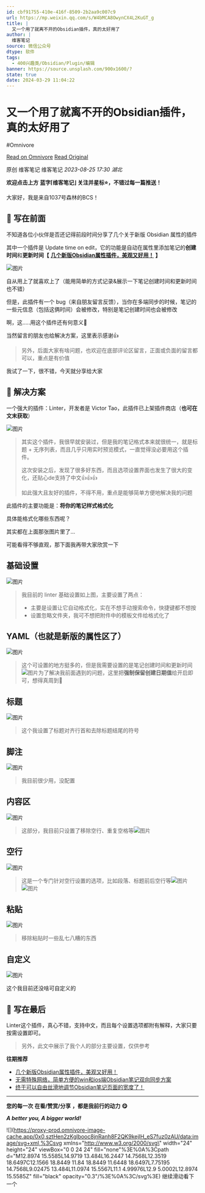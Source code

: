 ```yaml
---
id: cbf91755-410e-416f-8509-2b2aa9c007c9
url: https://mp.weixin.qq.com/s/W4bMCA8OwynCX4L2KuGT_g
title: |
  又一个用了就离不开的Obsidian插件，真的太好用了
author: |
  维客笔记
source: 微信公众号
dtype: 软件
tags:
  - 400兴趣类/Obsidian/Plugin/编辑
banner: https://source.unsplash.com/900x1600/?
state: true
date: 2024-03-29 11:04:22
---
```



# 又一个用了就离不开的Obsidian插件，真的太好用了
#Omnivore

[Read on Omnivore](https://omnivore.app/me/https-mp-weixin-qq-com-s-w-4-b-mca-8-owyn-cx-4-l-2-ku-gt-g-18e882a47e3)
[Read Original](https://mp.weixin.qq.com/s/W4bMCA8OwynCX4L2KuGT_g)

原创 维客笔记  维客笔记 _2023-08-25 17:30_ _湖北_ 

**欢迎点击上方** **蓝字⌈维客笔记⌋** **关注并星标⭐，不错过每一篇推送！**

大家好，我是来自1037号森林的BCS！

## 🍟 写在前面 

不知道各位小伙伴是否还记得前段时间分享了几个关于新版 Obsidian 属性的插件

其中一个插件是 Update time on edit，它的功能是自动在属性里添加笔记的**创建时间**和**更新时间【** **[几个新版Obsidian属性插件，美观又好用！](http://mp.weixin.qq.com/s?%5F%5Fbiz=Mzg5Njk3MDUyMQ==&mid=2247488267&idx=1&sn=6180328fc3221819f0e6e7ec541a04bc&chksm=c079a97df70e206b54f0e1ec8e93d750667f571531da6da6d7cd31e91fc4cbfcecbc71b9e5ac&scene=21#wechat%5Fredirect)** **】**

![图片](https://proxy-prod.omnivore-image-cache.app/0x0,sEUp58A3W6SBDNHAfoMQhmF26x9athOmoeK17wNauk0c/https://mmbiz.qpic.cn/sz_mmbiz_png/h0UtZibCfO5kvzCuAx821ria0nicDficCtgXAjyibpntQeSDdQuJShzlEHW2sgSjNy3yYicoSh6pnhPjajWfu3CLb4ww/640?wx_fmt=png)

自从用上了就喜欢上了（能用简单的方式记录&展示一下笔记创建时间和更新时间也不错）

但是，此插件有一个 bug（来自朋友留言反馈），当你在多端同步的时候，笔记的一些元信息（包括这俩时间）会被修改，特别是笔记创建时间也会被修改

啊，这.....用这个插件还有何意义🤣

当然留言的朋友也给解决方案，这里表示感谢👍

> 另外，后面大家有啥问题，也欢迎在底部评论区留言，正面或负面的留言都可以，重点是有价值

我试了一下，很不错，今天就分享给大家

## 🥪 解决方案 

一个强大的插件：Linter，开发者是 Victor Tao，此插件已上架插件商店（**也可在文末获取**）

![图片](https://proxy-prod.omnivore-image-cache.app/0x0,s1Fzmljc8y-PcnItWiSuUEYeMXUhm8VqXZKzKVbKEWdk/https://mmbiz.qpic.cn/sz_mmbiz_png/h0UtZibCfO5kvzCuAx821ria0nicDficCtgXPks2f2Cobx3GDokVyuiaC0vaLibibA4xrG4QC0ibchPRgbu3iaiaGS5mdqcw/640?wx_fmt=png)

  
> 其实这个插件，我很早就安装过，但是我的笔记格式本来就很统一，就是标题 + 无序列表，而且几乎只用实时预览模式，一直觉得没必要用这个插件。
> 
> 这次安装之后，发现了很多好东西，而且选项设置界面也发生了很大的变化，还贴心de支持了中文👍👍👍 
> 
> 如此强大且友好的插件，不得不用，重点是能够简单方便地解决我的问题

此插件的主要功能是：**将你的笔记样式格式化**

具体能格式化哪些东西呢？

其实都在上面那张图片里了...

可能看得不够直观，那下面我再带大家欣赏一下

## 基础设置

![图片](https://proxy-prod.omnivore-image-cache.app/0x0,sALAjTfZ6NVu6Q44T5kBqdT6UtydHj3SmLyVVhY5D1sU/https://mmbiz.qpic.cn/sz_mmbiz_png/h0UtZibCfO5kvzCuAx821ria0nicDficCtgXiaXbNXQbJlvlCRkLyOHLDibh1Izr1QIfaMwEFfdAfeeX4un3SwxFa27g/640?wx_fmt=png)

> 我目前的 linter 基础设置如上图，主要设置了两点：
> 
> * 主要是设置让它自动格式化，实在不想手动搜索命令，快捷键都不想按
> * 设置忽略文件夹，我可不想把附件中的模板文件给格式化了

## YAML（也就是新版的属性区了）

![图片](https://proxy-prod.omnivore-image-cache.app/0x0,sTH3na-kOjGBnRplwYoxfzhBrlRESZUUDmx44yVoKPuc/https://mmbiz.qpic.cn/sz_mmbiz_png/h0UtZibCfO5kvzCuAx821ria0nicDficCtgXktkKD0fCa95gbrJC25NFtqT9Qp7oPPLLnLmflFibB3mPhIhAxT2QmYw/640?wx_fmt=png)

> 这个可设置的地方挺多的，但是我需要设置的是笔记创建时间和更新时间![图片](https://proxy-prod.omnivore-image-cache.app/0x0,sVbP9ldhvW8R-o_KsnUgLuGMqurj7QHluvF57mHHBA5o/https://mmbiz.qpic.cn/sz_mmbiz_png/h0UtZibCfO5kvzCuAx821ria0nicDficCtgXRMgO6moSsiadWa3Q8FQNQTt9MwMRSgOFEhIvwz7VYRwXKle6dpovyUw/640?wx_fmt=png)为了解决我前面遇到的问题，这里把**强制保留创建日期值**给开启即可，想得真周到🤣

## 标题

![图片](https://proxy-prod.omnivore-image-cache.app/0x0,s1v7cSfMmhVk6yizEkgEcQyWTx2sNtAe3chDC5H9Fqy4/https://mmbiz.qpic.cn/sz_mmbiz_png/h0UtZibCfO5kvzCuAx821ria0nicDficCtgXZFRHFJb0rKgcuNKANhCKTMX1LU2wFFMgFoQ0cUEPBc9GgOZItZDUrw/640?wx_fmt=png)

> 这个我设置了标题对齐行首和去除标题结尾的符号

## 脚注

![图片](https://proxy-prod.omnivore-image-cache.app/0x0,s6OxqEcNbpoS5W21OKpAkuTjURPLNH7sGZEvPgvY6nqA/https://mmbiz.qpic.cn/sz_mmbiz_png/h0UtZibCfO5kvzCuAx821ria0nicDficCtgXc8t0syDXUYazcuRNuXmKibgp4vbJDNz5eS8RhNKLtNcdHrfhOXWtNpw/640?wx_fmt=png)

> 我目前很少用，没配置

## 内容区

![图片](https://proxy-prod.omnivore-image-cache.app/0x0,sjQmEr1ZBgZkf4zBQdDHdFp9GHhoMcQR7RoqNVuSJ67c/https://mmbiz.qpic.cn/sz_mmbiz_png/h0UtZibCfO5kvzCuAx821ria0nicDficCtgXGtSlMgkQ5ToaKicO0P55k9f53U3IrbnmhiaiabkfcaW1F5wRPBE3cFb7g/640?wx_fmt=png)

> 这部分，我目前只设置了移除空行、重复空格等![图片](https://proxy-prod.omnivore-image-cache.app/0x0,sG6z__5Co2BJI2_3IqgNQSERS4XoEqdJLOnIiZ6QDbaM/https://mmbiz.qpic.cn/sz_mmbiz_png/h0UtZibCfO5kvzCuAx821ria0nicDficCtgX0Iy3Qicibh2HdZrNNgib6octRcluwPx36SXSolH0yNDmxOK5bx6bEQWgw/640?wx_fmt=png)

## 空行

![图片](https://proxy-prod.omnivore-image-cache.app/0x0,s_rLgs7RRsunfb8CgBvLGk8ccHzAa39gqw2IRBrss4Ys/https://mmbiz.qpic.cn/sz_mmbiz_png/h0UtZibCfO5kvzCuAx821ria0nicDficCtgX5nwRY7tFXAP2calWjRHPwTBB6jatoxoYK6iazJIa0KXZnQHD5FbU4TA/640?wx_fmt=png)

> 这是一个专门针对空行设置的选项，比如段落、标题前后空行等![图片](https://proxy-prod.omnivore-image-cache.app/0x0,sME6OzKyHfi_jGBtut8Ud8yo94Mz6rq3zsIC7FeojeZ0/https://mmbiz.qpic.cn/sz_mmbiz_png/h0UtZibCfO5kvzCuAx821ria0nicDficCtgXzrAVbG6CYfsgRs4Ygqt9wFEsaNtO2otfN6qPgV7r6CckhWSGl9QbmQ/640?wx_fmt=png)![图片](https://proxy-prod.omnivore-image-cache.app/0x0,sTb0flH3WxZzrIoT4lmsh6f15nVManwCVZe7Kc3RoJ8E/https://mmbiz.qpic.cn/sz_mmbiz_png/h0UtZibCfO5kvzCuAx821ria0nicDficCtgXX58FUpdIWENc6s7MMv2Ao40KPtdibYSLqXwHB5UzIEoZt4fK9VlltRQ/640?wx_fmt=png)

## 粘贴

![图片](https://proxy-prod.omnivore-image-cache.app/0x0,sgUhrDS_GITEy3K13o5lk2gkZDPNN7IXf6JxpWYKAZ-U/https://mmbiz.qpic.cn/sz_mmbiz_png/h0UtZibCfO5kvzCuAx821ria0nicDficCtgXTcsGHIo4bo19VOdstBmlYEsCib4YIZicDLyo9IXEvU5Kib5eqUhWLf6WQ/640?wx_fmt=png)

> 移除粘贴时一些乱七八糟的东西

## 自定义

![图片](https://proxy-prod.omnivore-image-cache.app/0x0,s29vVOSgM9ey-h6AscZco01NHFJAiYnTcMouB9737jdE/https://mmbiz.qpic.cn/sz_mmbiz_png/h0UtZibCfO5kvzCuAx821ria0nicDficCtgXQ4DUicMPpawylsFJYXSf7xJzgEXLlUpxg2S4kKRs1YzscVgd4ibmwLjg/640?wx_fmt=png)

这个我目前还没啥可自定义的

## 🍝 写在最后 

Linter这个插件，真心不错，支持中文，而且每个设置选项都附有解释，大家只要按需设置即可。

> 另外，此文中展示了我个人的部分主要设置，仅供参考

**往期推荐**

* [几个新版Obsidian属性插件，美观又好用！](http://mp.weixin.qq.com/s?%5F%5Fbiz=Mzg5Njk3MDUyMQ==&mid=2247488267&idx=1&sn=6180328fc3221819f0e6e7ec541a04bc&chksm=c079a97df70e206b54f0e1ec8e93d750667f571531da6da6d7cd31e91fc4cbfcecbc71b9e5ac&scene=21#wechat%5Fredirect)
* [无需特殊网络，简单方便的win和ios端Obsidian笔记双向同步方案](http://mp.weixin.qq.com/s?%5F%5Fbiz=Mzg5Njk3MDUyMQ==&mid=2247488152&idx=1&sn=96cbe5a76d4bdcc5c50615d4a58ec231&chksm=c079a8eef70e21f83c1e2c540e81306ea4f40e77a11ac99822e5ee076ab4bc207bc3a0ae27d1&scene=21#wechat%5Fredirect)
* [终于可以自由丝滑地调节Obsidian笔记页面的宽度了！](http://mp.weixin.qq.com/s?%5F%5Fbiz=Mzg5Njk3MDUyMQ==&mid=2247488136&idx=1&sn=9ed9a8e6b154aeeb015f560608a5dfbb&chksm=c079a8fef70e21e8bac70f6b0918b05f5bd101f78924bfd9e687b867b248e4121769f7d23b18&scene=21#wechat%5Fredirect)

---

**您的每一次** **在看/赞赏/分享** **，都是我前行的动力** **😋**

**_A better you, A bigger world!_**

![](https://proxy-prod.omnivore-image-cache.app/0x0,sztHen2zKglbooc8jnRanh8F2QK9kejIH_eS7fuz0zAU/data:image/svg+xml,%3Csvg xmlns=\"http://www.w3.org/2000/svg\" width=\"24\" height=\"24\" viewBox=\"0 0 24 24\" fill=\"none\"%3E%0A%3Cpath d=\"M12.8974 15.5585L14.9719 13.484L16.2447 14.7568L12.3519 18.6497C12.1566 18.8449 11.84 18.8449 11.6448 18.6497L7.75195 14.7568L9.02475 13.484L11.0974 15.5567L11.1 4.99976L12.9 5.0002L12.8974 15.5585Z\" fill=\"black\" opacity=\"0.3\"/%3E%0A%3C/svg%3E) 继续滑动看下一个 




